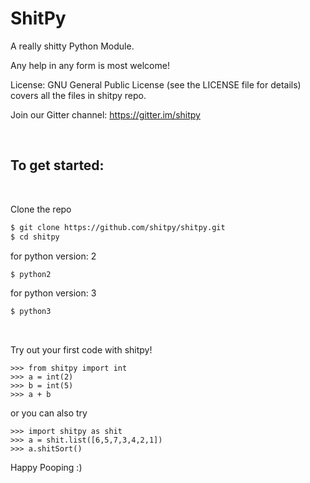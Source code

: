 # ShitPy

A really shitty Python Module.

Any help in any form is most welcome! 

License: GNU General Public License (see the LICENSE file for details) covers all the files in shitpy repo.

Join our Gitter channel:
https://gitter.im/shitpy 

<br />

## To get started:

<br />

Clone the repo

```sh
$ git clone https://github.com/shitpy/shitpy.git
$ cd shitpy
```
for python version: 2
```sh
$ python2
```

for python version: 3
```sh
$ python3
``` 

<br />

Try out your first code with shitpy!
```
>>> from shitpy import int
>>> a = int(2)
>>> b = int(5)
>>> a + b
```

or you can also try

```
>>> import shitpy as shit
>>> a = shit.list([6,5,7,3,4,2,1])
>>> a.shitSort()
```

Happy Pooping :)
